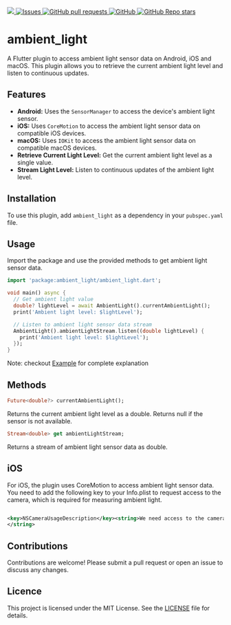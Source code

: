 <a href="https://pub.dev/packages/ambient_light">
   <img src="https://img.shields.io/pub/v/ambient_light?label=pub.dev&labelColor=333940&logo=dart">
</a>
<a href="https://github.com/ali-you/ambient-light-plugin/issues">
   <img alt="Issues" src="https://img.shields.io/github/issues/ali-you/ambient-light-plugin?color=0088ff" />
</a>
<a href="https://github.com/ali-you/ambient-light-plugin/pulls">
   <img alt="GitHub pull requests" src="https://img.shields.io/github/issues-pr/ali-you/ambient-light-plugin?color=0088ff" />
</a>
<a href="https://github.com/ali-you/ambient-light-plugin/blob/main/LICENSE" rel="ugc">
   <img src="https://img.shields.io/github/license/ali-you/ambient-light-plugin?color=#007A88&amp;labelColor=333940;" alt="GitHub">
</a>
<a href="https://github.com/ali-you/ambient-light-plugin">
   <img alt="GitHub Repo stars" src="https://img.shields.io/github/stars/ali-you/ambient-light-plugin">
</a>

# ambient_light

A Flutter plugin to access ambient light sensor data on Android, iOS and macOS. This plugin allows
you to retrieve the current ambient light level and listen to continuous updates.

## Features

- **Android:** Uses the `SensorManager` to access the device's ambient light sensor.
- **iOS:** Uses `CoreMotion` to access the ambient light sensor data on compatible iOS devices.
- **macOS:** Uses `IOKit` to access the ambient light sensor data on compatible macOS devices.
- **Retrieve Current Light Level:** Get the current ambient light level as a single value.
- **Stream Light Level:** Listen to continuous updates of the ambient light level.

## Installation

To use this plugin, add `ambient_light` as a dependency in your `pubspec.yaml` file.

## Usage

Import the package and use the provided methods to get ambient light sensor data.

```dart
import 'package:ambient_light/ambient_light.dart';

void main() async {
  // Get ambient light value
  double? lightLevel = await AmbientLight().currentAmbientLight();
  print('Ambient light level: $lightLevel');

  // Listen to ambient light sensor data stream
  AmbientLight().ambientLightStream.listen((double lightLevel) {
    print('Ambient light level: $lightLevel');
  });
}

```

Note: checkout [Example](https://pub.dev/packages/ambient_light/example) for complete explanation

## Methods

```dart
Future<double?> currentAmbientLight();
```

Returns the current ambient light level as a double. Returns null if the sensor is not available.

```dart
Stream<double> get ambientLightStream;
```

Returns a stream of ambient light sensor data as double.

## iOS

For iOS, the plugin uses CoreMotion to access ambient light sensor data. You need to add the
following key to your Info.plist to request access to the camera, which is required for measuring
ambient light.

```xml

<key>NSCameraUsageDescription</key><string>We need access to the camera to measure ambient light.
</string>

```

## Contributions

Contributions are welcome! Please submit a pull request or open an issue to discuss any changes.

## Licence

This project is licensed under the MIT License. See
the [LICENSE](https://github.com/ali-you/ambient-light-plugin?tab=BSD-3-Clause-1-ov-file)  file for
details.
